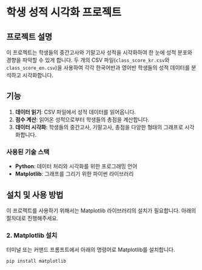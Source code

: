 # 학생 성적 시각화 프로젝트

## 프로젝트 설명

이 프로젝트는 학생들의 중간고사와 기말고사 성적을 시각화하여 한 눈에 성적 분포와 경향을 파악할 수 있게 합니다. 두 개의 CSV 파일(`class_score_kr.csv`와 `class_score_en.csv`)을 사용하여 각각 한국어반과 영어반 학생들의 성적 데이터를 분석하고 시각화합니다.

## 기능

1. **데이터 읽기**: CSV 파일에서 성적 데이터를 읽어옵니다.
2. **점수 계산**: 읽어온 성적으로부터 학생들의 총점을 계산합니다.
3. **데이터 시각화**: 학생들의 중간고사, 기말고사, 총점을 다양한 형태의 그래프로 시각화합니다.

### 사용된 기술 스택

- **Python**: 데이터 처리와 시각화를 위한 프로그래밍 언어
- **Matplotlib**: 그래프를 그리기 위한 파이썬 라이브러리

## 설치 및 사용 방법

이 프로젝트를 사용하기 위해서는 Matplotlib 라이브러리의 설치가 필요합니다. 아래의 절차대로 진행해주세요.

### 2. Matplotlib 설치

터미널 또는 커맨드 프롬프트에서 아래의 명령어로 Matplotlib를 설치합니다.

```bash
pip install matplotlib
